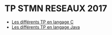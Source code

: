 # TP STMN RESEAUX 2017

- [Les différents TP en langage C](./C)
- [Les différents TP en langage Java](./J)
